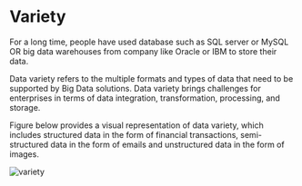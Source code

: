 # Variety
For a long time, people have used database such as SQL server or MySQL OR big data warehouses from company like Oracle or IBM to store their data. 

Data variety refers to the multiple formats and types of data that need to be supported by Big Data solutions. Data variety brings challenges for enterprises in terms of data integration, transformation, processing, and storage. 

Figure below provides a visual representation of data variety, which includes structured data in the form of financial transactions, semi-structured data in the form of emails and unstructured data in the form of images.

![variety](https://learning.oreilly.com/library/view/big-data-fundamentals/9780134291185/graphics/01fig14.jpg)